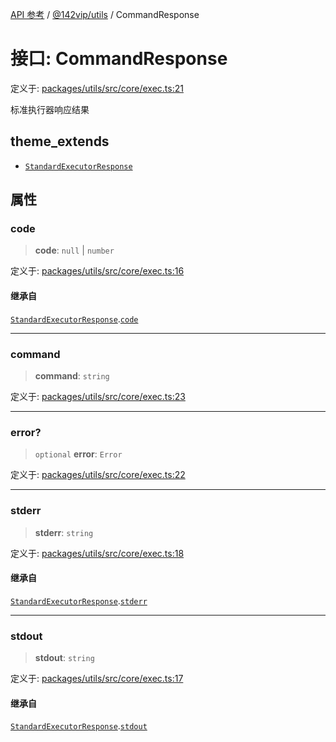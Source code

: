 [API 参考](../wiki/Home) / [@142vip/utils](../wiki/@142vip.utils) / CommandResponse

# 接口: CommandResponse

定义于: [packages/utils/src/core/exec.ts:21](https://github.com/142vip/core-x/blob/5281e59d2cdd2de59e1ea761d17ed7fe118d1e60/packages/utils/src/core/exec.ts#L21)

标准执行器响应结果

## theme\_extends

* [`StandardExecutorResponse`](../wiki/@142vip.utils.%E6%8E%A5%E5%8F%A3.StandardExecutorResponse)

## 属性

### code

> **code**: `null` | `number`

定义于: [packages/utils/src/core/exec.ts:16](https://github.com/142vip/core-x/blob/5281e59d2cdd2de59e1ea761d17ed7fe118d1e60/packages/utils/src/core/exec.ts#L16)

#### 继承自

[`StandardExecutorResponse`](../wiki/@142vip.utils.%E6%8E%A5%E5%8F%A3.StandardExecutorResponse).[`code`](../wiki/@142vip.utils.%E6%8E%A5%E5%8F%A3.StandardExecutorResponse#code)

***

### command

> **command**: `string`

定义于: [packages/utils/src/core/exec.ts:23](https://github.com/142vip/core-x/blob/5281e59d2cdd2de59e1ea761d17ed7fe118d1e60/packages/utils/src/core/exec.ts#L23)

***

### error?

> `optional` **error**: `Error`

定义于: [packages/utils/src/core/exec.ts:22](https://github.com/142vip/core-x/blob/5281e59d2cdd2de59e1ea761d17ed7fe118d1e60/packages/utils/src/core/exec.ts#L22)

***

### stderr

> **stderr**: `string`

定义于: [packages/utils/src/core/exec.ts:18](https://github.com/142vip/core-x/blob/5281e59d2cdd2de59e1ea761d17ed7fe118d1e60/packages/utils/src/core/exec.ts#L18)

#### 继承自

[`StandardExecutorResponse`](../wiki/@142vip.utils.%E6%8E%A5%E5%8F%A3.StandardExecutorResponse).[`stderr`](../wiki/@142vip.utils.%E6%8E%A5%E5%8F%A3.StandardExecutorResponse#stderr)

***

### stdout

> **stdout**: `string`

定义于: [packages/utils/src/core/exec.ts:17](https://github.com/142vip/core-x/blob/5281e59d2cdd2de59e1ea761d17ed7fe118d1e60/packages/utils/src/core/exec.ts#L17)

#### 继承自

[`StandardExecutorResponse`](../wiki/@142vip.utils.%E6%8E%A5%E5%8F%A3.StandardExecutorResponse).[`stdout`](../wiki/@142vip.utils.%E6%8E%A5%E5%8F%A3.StandardExecutorResponse#stdout)

